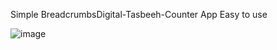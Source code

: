 Simple BreadcrumbsDigital-Tasbeeh-Counter App Easy to use

![image](https://github.com/himelraju/Digital-Tasbeeh-Counter/assets/82644936/957e73cf-ffb9-4011-826e-b50473dac586)

